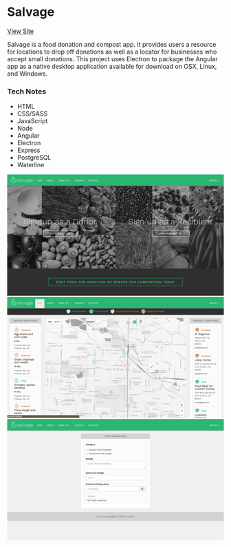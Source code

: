 # Salvage

[View Site](http://salvage.firebaseapp.com)

Salvage is a food donation and compost app. It provides users a resource for locations to drop off donations as well as a locator for businesses who accept small donations. This project uses Electron to package the Angular app as a native desktop application available for download on OSX, Linux, and Windows.

### Tech Notes
* HTML
* CSS/SASS
* JavaScript
* Node
* Angular
* Electron
* Express
* PostgreSQL
* Waterline

![Screenshot 1](salvageApp/app/images/shot1.png)
![Screenshot 2](salvageApp/app/images/shot2.png)
![Screenshot 3](salvageApp/app/images/shot3.png)
